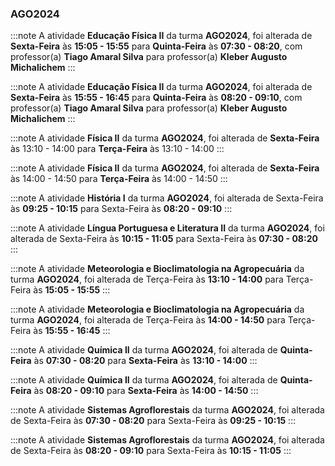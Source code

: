 ### AGO2024


:::note
A atividade **Educação Física II** da turma **AGO2024**, foi alterada de **Sexta-Feira** às **15:05 - 15:55** para **Quinta-Feira** às **07:30 - 08:20**, com professor(a) **Tiago Amaral Silva** para professor(a) **Kleber Augusto Michalichem**
:::
        


:::note
A atividade **Educação Física II** da turma **AGO2024**, foi alterada de **Sexta-Feira** às **15:55 - 16:45** para **Quinta-Feira** às **08:20 - 09:10**, com professor(a) **Tiago Amaral Silva** para professor(a) **Kleber Augusto Michalichem**
:::
        


:::note
A atividade **Física II** da turma **AGO2024**, foi alterada de **Sexta-Feira** às 13:10 - 14:00 para **Terça-Feira** às 13:10 - 14:00
:::
        


:::note
A atividade **Física II** da turma **AGO2024**, foi alterada de **Sexta-Feira** às 14:00 - 14:50 para **Terça-Feira** às 14:00 - 14:50
:::
        


:::note
A atividade **História I** da turma **AGO2024**, foi alterada de Sexta-Feira às **09:25 - 10:15** para Sexta-Feira às **08:20 - 09:10**
:::
        


:::note
A atividade **Língua Portuguesa e Literatura II** da turma **AGO2024**, foi alterada de Sexta-Feira às **10:15 - 11:05** para Sexta-Feira às **07:30 - 08:20**
:::
        


:::note
A atividade **Meteorologia e Bioclimatologia na Agropecuária** da turma **AGO2024**, foi alterada de Terça-Feira às **13:10 - 14:00** para Terça-Feira às **15:05 - 15:55**
:::
        


:::note
A atividade **Meteorologia e Bioclimatologia na Agropecuária** da turma **AGO2024**, foi alterada de Terça-Feira às **14:00 - 14:50** para Terça-Feira às **15:55 - 16:45**
:::
        


:::note
A atividade **Química II** da turma **AGO2024**, foi alterada de **Quinta-Feira** às **07:30 - 08:20** para **Sexta-Feira** às **13:10 - 14:00**
:::
        


:::note
A atividade **Química II** da turma **AGO2024**, foi alterada de **Quinta-Feira** às **08:20 - 09:10** para **Sexta-Feira** às **14:00 - 14:50**
:::
        


:::note
A atividade **Sistemas Agroflorestais** da turma **AGO2024**, foi alterada de Sexta-Feira às **07:30 - 08:20** para Sexta-Feira às **09:25 - 10:15**
:::
        


:::note
A atividade **Sistemas Agroflorestais** da turma **AGO2024**, foi alterada de Sexta-Feira às **08:20 - 09:10** para Sexta-Feira às **10:15 - 11:05**
:::
        

